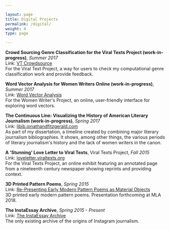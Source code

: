 ```yaml
---

layout: page
title: Digital Projects
permalink: /digital/
weight: 4
type: page

---
```


**Crowd Sourcing Genre Classification for the Viral Texts Project (work-in-progress)**, _Summer 2017_  
Link: [VT Crowdsource](http://home.jonathandfitzgerald.com:3838/VT-Crowdsource/)  
For the Viral Text Project, a way for users to check my computational genre classification work and provide feedback.

**Word Vector Analysis for Women Writers Online (work-in-progress)**, _Summer 2017_  
Link: [Word Vector Analysis](https://fitz.shinyapps.io/w2vonline/)  
For the Women Writer's Project, an online, user-friendly interface for exploring word vectors.

**The Continuous Line: Visualizing the History of American Literary Journalism (work-in-progress)**, _Spring 2017_  
Link: [ljbib.jonathandfitzgerald.com](http://ljbib.jonathandfitzgerald.com)  
As part of my dissertation, a timeline created by combining major literary journalism bibliographies. It shows, among other things, the various periods of literary journalism's history and the lack of women writers in the canon.

**A 'Stunning' Love Letter to Viral Texts**, Viral Texts Project, _Fall 2015_  
Link: [loveletter.viraltexts.org](http://loveletter.viraltexts.org "A Stunning Love Letter")  
For the Viral Texts Project, an online exhibit featuring an annotated page from a nineteenth century newspaper showing reprints and providing context.

**3D Printed Pattern Poems**, _Spring 2015_  
Link: [Re-Presenting Early Modern Pattern Poems as Material Objects](/blog/2015/05/05/re-presenting-early-modern-pattern-poems-as-material-objects.html)  
3D printed early modern pattern poems. Presentation forthcoming at MLA 2018.

**The InstaEssay Archive**, _Spring 2015 - Present_  
Link: [The InstaEssay Archive](http://instaessayarchive.org)  
The only existing archive of the origins of Instagram journalism.

